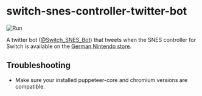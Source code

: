 # switch-snes-controller-twitter-bot
![Run](https://github.com/WIStudent/switch-snes-controller-twitter-bot/workflows/Run/badge.svg)

A twitter bot ([@Switch_SNES_Bot](https://twitter.com/Switch_SNES_Bot)) that tweets when the SNES controller for Switch is available on the [German Nintendo store](https://mynintendostore.nintendo.de/super-nintendo-entertainment-system-controller-for-nintendo-switch.html).


## Troubleshooting
- Make sure your installed puppeteer-core and chromium versions are compatible.